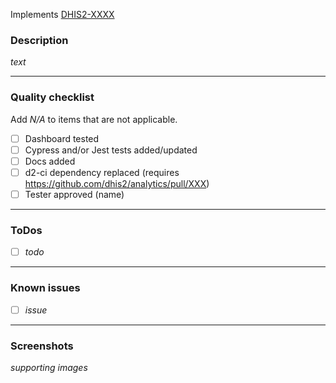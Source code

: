 Implements [DHIS2-XXXX](https://dhis2.atlassian.net/browse/DHIS2-XXXX)

### Description

_text_

---

### Quality checklist

Add _N/A_ to items that are not applicable.

- [ ] Dashboard tested
- [ ] Cypress and/or Jest tests added/updated
- [ ] Docs added
- [ ] d2-ci dependency replaced (requires https://github.com/dhis2/analytics/pull/XXX)
- [ ] Tester approved (name)

---

### ToDos

- [ ] _todo_

---

### Known issues

- [ ] _issue_

---

### Screenshots

_supporting images_
